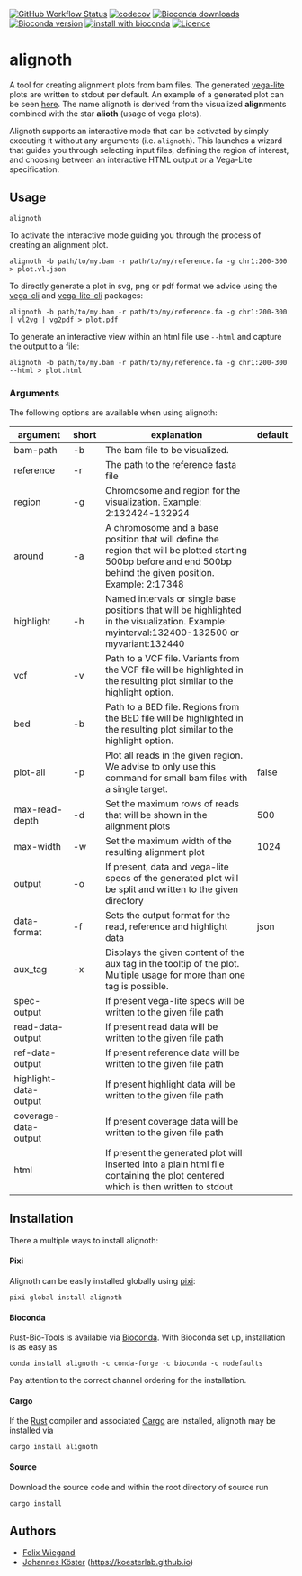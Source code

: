 [![GitHub Workflow Status](https://img.shields.io/github/actions/workflow/status/koesterlab/alignoth/rust.yml?branch=main&label=tests)](https://github.com/koesterlab/alignoth/actions)
[![codecov](https://codecov.io/gh/alignoth/alignoth/branch/main/graph/badge.svg?token=G751JNS6PU)](https://codecov.io/gh/koesterlab/alignoth)
[![Bioconda downloads](https://img.shields.io/conda/dn/bioconda/alignoth.svg?style=flat)](http://bioconda.github.io/recipes/alignoth/README.html)
[![Bioconda version](https://img.shields.io/conda/vn/bioconda/alignoth.svg?style=flat)](http://bioconda.github.io/recipes/alignoth/README.html)
[![install with bioconda](https://img.shields.io/badge/install%20with-bioconda-brightgreen.svg?style=flat)](http://bioconda.github.io/recipes/alignoth/README.html)
[![Licence](https://img.shields.io/conda/l/bioconda/alignoth.svg?style=flat)](http://bioconda.github.io/recipes/alignoth/README.html)

# alignoth

A tool for creating alignment plots from bam files. The generated [vega-lite](https://vega.github.io/vega-lite/) plots are written to stdout per default.
An example of a generated plot can be seen [here](https://alignoth.github.io/preview.html).
The name alignoth is derived from the visualized **align**ments combined with the star **alioth** (usage of vega plots).

Alignoth supports an interactive mode that can be activated by simply executing it without any arguments (i.e. `alignoth`).
This launches a wizard that guides you through selecting input files, defining the region of interest, and choosing between an interactive HTML output or a Vega-Lite specification.

## Usage

```alignoth```

To activate the interactive mode guiding you through the process of creating an alignment plot.

```alignoth -b path/to/my.bam -r path/to/my/reference.fa -g chr1:200-300 > plot.vl.json```

To directly generate a plot in svg, png or pdf format we advice using the [vega-cli](https://vega.github.io/vega/usage/#cli) and [vega-lite-cli]( https://vega.github.io/vega-lite/usage/compile.html#cli) packages:

```alignoth -b path/to/my.bam -r path/to/my/reference.fa -g chr1:200-300 | vl2vg | vg2pdf > plot.pdf```

To generate an interactive view within an html file use `--html` and capture the output to a file:

```alignoth -b path/to/my.bam -r path/to/my/reference.fa -g chr1:200-300 --html > plot.html```

### Arguments

The following options are available when using alignoth:

| argument              | short | explanation                                                                                                                                                       | default |
|-----------------------|-------|-------------------------------------------------------------------------------------------------------------------------------------------------------------------|---------|
| bam-path              | -b    | The bam file to be visualized.                                                                                                                                    |         |
| reference             | -r    | The path to the reference fasta file                                                                                                                              |         |
| region                | -g    | Chromosome and region for the visualization. Example: 2:132424-132924                                                                                             |         |
| around                | -a    | A chromosome and a base position that will define the region that will be plotted starting 500bp before and end 500bp behind the given position. Example: 2:17348 |         |
| highlight             | -h    | Named intervals or single base positions that will be highlighted in the visualization. Example: myinterval:132400-132500 or myvariant:132440                     |         |
| vcf                   | -v    | Path to a VCF file. Variants from the VCF file will be highlighted in the resulting plot similar to the highlight option.                                         |         |
| bed                   | -b    | Path to a BED file. Regions from the BED file will be highlighted in the resulting plot similar to the highlight option.                                          |         |
| plot-all              | -p    | Plot all reads in the given region. We advise to only use this command for small bam files with a single target.                                                  | false   |
| max-read-depth        | -d    | Set the maximum rows of reads that will be shown in the alignment plots                                                                                           | 500     |
| max-width             | -w    | Set the maximum width of the resulting alignment plot                                                                                                             | 1024    |
| output                | -o    | If present, data and vega-lite specs of the generated plot will be split and written to the given directory                                                       |         |
| data-format           | -f    | Sets the output format for the read, reference and highlight data                                                                                                 | json    |
| aux_tag               | -x    | Displays the given content of the aux tag in the tooltip of the plot. Multiple usage for more than one tag is possible.                                           |         |
| spec-output           |       | If present vega-lite specs will be written to the given file path                                                                                                 |         |
| read-data-output      |       | If present read data will be written to the given file path                                                                                                       |         |
| ref-data-output       |       | If present reference data will be written to the given file path                                                                                                  |         |
| highlight-data-output |       | If present highlight data will be written to the given file path                                                                                                  |         |
| coverage-data-output  |       | If present coverage data will be written to the given file path                                                                                                   |         |
| html                  |       | If present the generated plot will inserted into a plain html file containing the plot centered which is then written to stdout                                   |         |

## Installation

There a multiple ways to install alignoth:

#### Pixi

Alignoth can be easily installed globally using [pixi](https://pixi.sh/):

    pixi global install alignoth

#### Bioconda

Rust-Bio-Tools is available via [Bioconda](https://bioconda.github.io).
With Bioconda set up, installation is as easy as

    conda install alignoth -c conda-forge -c bioconda -c nodefaults

Pay attention to the correct channel ordering for the installation.

#### Cargo

If the [Rust](https://www.rust-lang.org/tools/install) compiler and associated [Cargo](https://github.com/rust-lang/cargo/) are installed, alignoth may be installed via

    cargo install alignoth

#### Source

Download the source code and within the root directory of source run

    cargo install

## Authors

* [Felix Wiegand](https://github.com/fxwiegand)
* [Johannes Köster](https://github.com/johanneskoester) (https://koesterlab.github.io)
